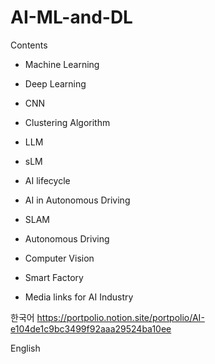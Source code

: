 # AI-ML-and-DL

Contents
- Machine Learning
- Deep Learning
- CNN
- Clustering Algorithm
- LLM
- sLM
- AI lifecycle

- AI in Autonomous Driving
- SLAM

- Autonomous Driving
- Computer Vision
- Smart Factory

- Media links for AI Industry

한국어
https://portpolio.notion.site/portpolio/AI-e104de1c9bc3499f92aaa29524ba10ee

English 
